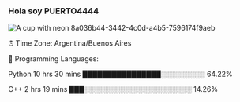 ### Hola soy PUERTO4444

![A cup with neon 8a036b44-3442-4c0d-a4b5-7596174f9aeb](https://github.com/Puerto4445/Puerto4445/assets/166276555/48863325-f130-47a4-ba44-f5f73c029792)

⌚︎ Time Zone: Argentina/Buenos Aires

💬 Programming Languages: 

Python              10 hrs 30 mins      ████████████████░░░░░░░░░   64.22% 

C++                  2 hrs 19 mins       ███░░░░░░░░░░░░░░░░░░░░░░   14.26% 
